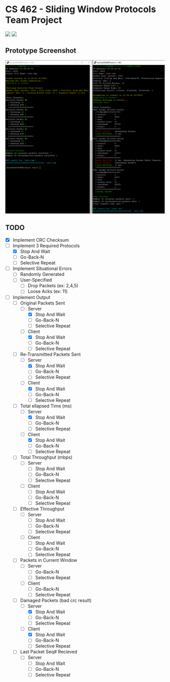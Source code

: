 # CS 462 - Sliding Window Protocols Team Project

<img src="https://img.shields.io/badge/platform-linux-success.svg"> <img src="https://img.shields.io/badge/version-0.6.1-green">

## Prototype Screenshot
![](demo.PNG)

## TODO
- [x] Implement CRC Checksum
- [ ] Implement 3 Required Protocols
    - [x] Stop And Wait
    - [ ] Go-Back-N
    - [ ] Selective Repeat
- [ ] Implement Situational Errors
    - [ ] Randomly Generated
    - [ ] User-Specified
        - [ ] Drop Packets (ex: 2,4,5)
        - [ ] Loose Acks (ex: 11)
- [ ] Implement Output
    - [ ] Original Packets Sent
        - [ ] Server
            - [x] Stop And Wait
            - [ ] Go-Back-N
            - [ ] Selective Repeat
        - [ ] Client
            - [x] Stop And Wait
            - [ ] Go-Back-N
            - [ ] Selective Repeat
    - [ ] Re-Transmitted Packets Sent
        - [ ] Server
            - [x] Stop And Wait
            - [ ] Go-Back-N
            - [ ] Selective Repeat
        - [ ] Client
            - [x] Stop And Wait
            - [ ] Go-Back-N
            - [ ] Selective Repeat
    - [ ] Total ellapsed Time (ms)
        - [ ] Server
            - [x] Stop And Wait
            - [ ] Go-Back-N
            - [ ] Selective Repeat
        - [ ] Client
            - [x] Stop And Wait
            - [ ] Go-Back-N
            - [ ] Selective Repeat
    - [ ] Total Throughput (mbps)
        - [ ] Server
            - [ ] Stop And Wait
            - [ ] Go-Back-N
            - [ ] Selective Repeat
        - [ ] Client
            - [ ] Stop And Wait
            - [ ] Go-Back-N
            - [ ] Selective Repeat
    - [ ] Effective Throughput
        - [ ] Server
            - [ ] Stop And Wait
            - [ ] Go-Back-N
            - [ ] Selective Repeat
        - [ ] Client
            - [ ] Stop And Wait
            - [ ] Go-Back-N
            - [ ] Selective Repeat
    - [ ] Packets in Current Window
        - [ ] Server
            - [ ] Go-Back-N
            - [ ] Selective Repeat
        - [ ] Client
            - [ ] Go-Back-N
            - [ ] Selective Repeat
    - [ ] Damaged Packets (bad crc result)
        - [ ] Server
            - [x] Stop And Wait
            - [ ] Go-Back-N
            - [ ] Selective Repeat
        - [ ] Client
            - [x] Stop And Wait
            - [ ] Go-Back-N
            - [ ] Selective Repeat
    - [ ] Last Packet Seq# Recieved 
        - [ ] Server
            - [ ] Stop And Wait
            - [ ] Go-Back-N
            - [ ] Selective Repeat
